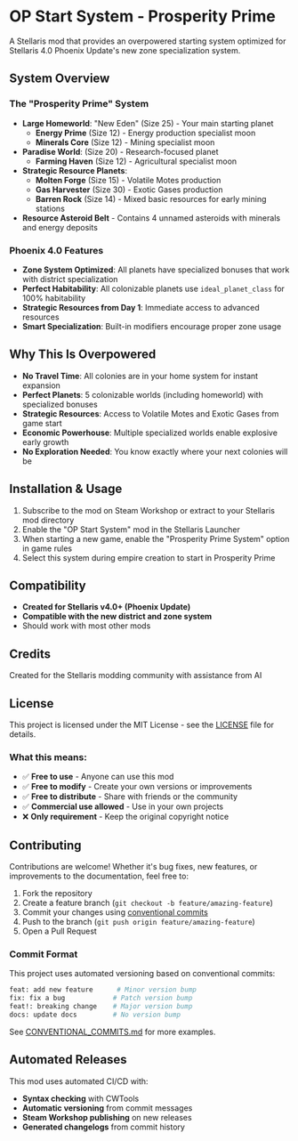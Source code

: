 # OP Start System - Prosperity Prime

A Stellaris mod that provides an overpowered starting system optimized for Stellaris 4.0 Phoenix Update's new zone specialization system.

## System Overview

### **The "Prosperity Prime" System**
- **Large Homeworld**: "New Eden" (Size 25) - Your main starting planet
  - **Energy Prime** (Size 12) - Energy production specialist moon
  - **Minerals Core** (Size 12) - Mining specialist moon
- **Paradise World**: (Size 20) - Research-focused planet
  - **Farming Haven** (Size 12) - Agricultural specialist moon
- **Strategic Resource Planets**:
  - **Molten Forge** (Size 15) - Volatile Motes production
  - **Gas Harvester** (Size 30) - Exotic Gases production
  - **Barren Rock** (Size 14) - Mixed basic resources for early mining stations
- **Resource Asteroid Belt** - Contains 4 unnamed asteroids with minerals and energy deposits

### **Phoenix 4.0 Features**
- **Zone System Optimized**: All planets have specialized bonuses that work with district specialization
- **Perfect Habitability**: All colonizable planets use `ideal_planet_class` for 100% habitability
- **Strategic Resources from Day 1**: Immediate access to advanced resources
- **Smart Specialization**: Built-in modifiers encourage proper zone usage

## Why This Is Overpowered

- **No Travel Time**: All colonies are in your home system for instant expansion
- **Perfect Planets**: 5 colonizable worlds (including homeworld) with specialized bonuses
- **Strategic Resources**: Access to Volatile Motes and Exotic Gases from game start
- **Economic Powerhouse**: Multiple specialized worlds enable explosive early growth
- **No Exploration Needed**: You know exactly where your next colonies will be

## Installation & Usage

1. Subscribe to the mod on Steam Workshop or extract to your Stellaris mod directory
2. Enable the "OP Start System" mod in the Stellaris Launcher
3. When starting a new game, enable the "Prosperity Prime System" option in game rules
4. Select this system during empire creation to start in Prosperity Prime

## Compatibility

- **Created for Stellaris v4.0+ (Phoenix Update)**
- **Compatible with the new district and zone system**
- Should work with most other mods

## Credits

Created for the Stellaris modding community with assistance from AI

## License

This project is licensed under the MIT License - see the [LICENSE](LICENSE) file for details.

### What this means:
- ✅ **Free to use** - Anyone can use this mod
- ✅ **Free to modify** - Create your own versions or improvements
- ✅ **Free to distribute** - Share with friends or the community
- ✅ **Commercial use allowed** - Use in your own projects
- ❌ **Only requirement** - Keep the original copyright notice

## Contributing

Contributions are welcome! Whether it's bug fixes, new features, or improvements to the documentation, feel free to:

1. Fork the repository
2. Create a feature branch (`git checkout -b feature/amazing-feature`)
3. Commit your changes using [conventional commits](https://www.conventionalcommits.org/)
4. Push to the branch (`git push origin feature/amazing-feature`)
5. Open a Pull Request

### Commit Format
This project uses automated versioning based on conventional commits:
```bash
feat: add new feature      # Minor version bump
fix: fix a bug            # Patch version bump  
feat!: breaking change    # Major version bump
docs: update docs         # No version bump
```

See [CONVENTIONAL_COMMITS.md](.github/CONVENTIONAL_COMMITS.md) for more examples.

## Automated Releases

This mod uses automated CI/CD with:
- **Syntax checking** with CWTools
- **Automatic versioning** from commit messages
- **Steam Workshop publishing** on new releases
- **Generated changelogs** from commit history

